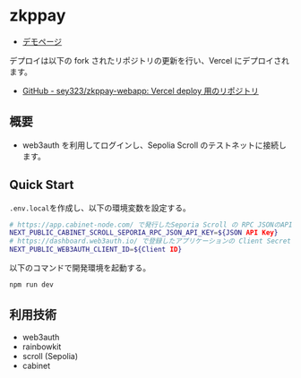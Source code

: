 # zkppay

- [デモページ](https://zkppay-webapp.vercel.app)

デプロイは以下の fork されたリポジトリの更新を行い、Vercel にデプロイされます。

- [GitHub - sey323/zkppay-webapp: Vercel deploy 用のリポジトリ](https://github.com/sey323/zkppay-webapp)

## 概要

- web3auth を利用してログインし、Sepolia Scroll のテストネットに接続します。

## Quick Start

`.env.local`を作成し、以下の環境変数を設定する。

```bash
# https://app.cabinet-node.com/ で発行したSeporia Scroll の RPC JSONのAPIキー
NEXT_PUBLIC_CABINET_SCROLL_SEPORIA_RPC_JSON_API_KEY=${JSON API Key}
# https://dashboard.web3auth.io/ で登録したアプリケーションの Client Secret
NEXT_PUBLIC_WEB3AUTH_CLIENT_ID=${Client ID}
```

以下のコマンドで開発環境を起動する。

```bash
npm run dev
```

## 利用技術

- web3auth
- rainbowkit
- scroll (Sepolia)
- cabinet

```

```
